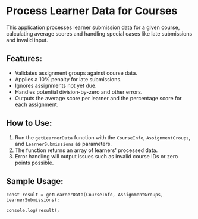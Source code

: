 # Process Learner Data for Courses
This application processes learner submission data for a given course, calculating average scores and handling special cases like late submissions and invalid input.

## Features:
- Validates assignment groups against course data.
- Applies a 10% penalty for late submissions.
- Ignores assignments not yet due.
- Handles potential division-by-zero and other errors.
- Outputs the average score per learner and the percentage score for each assignment.

## How to Use:
1. Run the `getLearnerData` function with the `CourseInfo`, `AssignmentGroups`, and `LearnerSubmissions` as parameters.
2. The function returns an array of learners' processed data.
3. Error handling will output issues such as invalid course IDs or zero points possible.

## Sample Usage:
`const result = getLearnerData(CourseInfo, AssignmentGroups, LearnerSubmissions);`

`console.log(result);`
